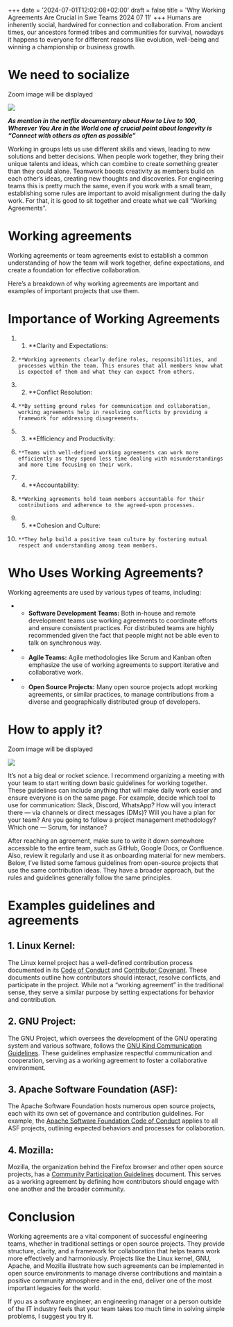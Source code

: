 +++
date = '2024-07-01T12:02:08+02:00'
draft = false
title = 'Why Working Agreements Are Crucial in Swe Teams 2024 07 11'
+++
Humans are inherently social, hardwired for connection and collaboration. From ancient times, our ancestors formed tribes and communities for survival, nowadays it happens to everyone for different reasons like evolution, well-being and winning a championship or business growth.

# We need to socialize

Zoom image will be displayed

![](https://miro.medium.com/v2/resize:fit:700/0*20sM0IMJsjM7jpHC.jpeg)

**_As mention in the netflix documentary about How to Live to 100, Wherever You Are in the World one of crucial point about longevity is “Connect with others as often as possible”_**

Working in groups lets us use different skills and views, leading to new solutions and better decisions. When people work together, they bring their unique talents and ideas, which can combine to create something greater than they could alone. Teamwork boosts creativity as members build on each other’s ideas, creating new thoughts and discoveries. For engineering teams this is pretty much the same, even if you work with a small team, establishing some rules are important to avoid misalignment during the daily work. For that, it is good to sit together and create what we call “Working Agreements”.

# Working agreements

Working agreements or team agreements exist to establish a common understanding of how the team will work together, define expectations, and create a foundation for effective collaboration.

Here’s a breakdown of why working agreements are important and examples of important projects that use them.

# Importance of Working Agreements

1. 1.  **Clarity and Expectations:  
1.     **Working agreements clearly define roles, responsibilities, and processes within the team. This ensures that all members know what is expected of them and what they can expect from others.
1. 2.  **Conflict Resolution:  
1.     **By setting ground rules for communication and collaboration, working agreements help in resolving conflicts by providing a framework for addressing disagreements.
1. 3.  **Efficiency and Productivity:  
1.     **Teams with well-defined working agreements can work more efficiently as they spend less time dealing with misunderstandings and more time focusing on their work.
1. 4.  **Accountability:  
1.     **Working agreements hold team members accountable for their contributions and adherence to the agreed-upon processes.
1. 5.  **Cohesion and Culture:  
1.     **They help build a positive team culture by fostering mutual respect and understanding among team members.

# Who Uses Working Agreements?

Working agreements are used by various types of teams, including:

* *   **Software Development Teams:** Both in-house and remote development teams use working agreements to coordinate efforts and ensure consistent practices. For distributed teams are highly recommended given the fact that people might not be able even to talk on synchronous way.
* *   **Agile Teams:** Agile methodologies like Scrum and Kanban often emphasize the use of working agreements to support iterative and collaborative work.
* *   **Open Source Projects:** Many open source projects adopt working agreements, or similar practices, to manage contributions from a diverse and geographically distributed group of developers.

# How to apply it?

Zoom image will be displayed

![](https://miro.medium.com/v2/resize:fit:700/0*mYyA1NazQtrejwSJ.jpeg)

It’s not a big deal or rocket science. I recommend organizing a meeting with your team to start writing down basic guidelines for working together. These guidelines can include anything that will make daily work easier and ensure everyone is on the same page. For example, decide which tool to use for communication: Slack, Discord, WhatsApp? How will you interact there — via channels or direct messages (DMs)? Will you have a plan for your team? Are you going to follow a project management methodology? Which one — Scrum, for instance?

After reaching an agreement, make sure to write it down somewhere accessible to the entire team, such as GitHub, Google Docs, or Confluence. Also, review it regularly and use it as onboarding material for new members. Below, I’ve listed some famous guidelines from open-source projects that use the same contribution ideas. They have a broader approach, but the rules and guidelines generally follow the same principles.

# Examples guidelines and agreements

## 1\. Linux Kernel:

The Linux kernel project has a well-defined contribution process documented in its [Code of Conduct](https://www.kernel.org/doc/html/latest/process/code-of-conduct.html) and [Contributor Covenant](https://www.kernel.org/doc/html/latest/process/contributing.html). These documents outline how contributors should interact, resolve conflicts, and participate in the project. While not a “working agreement” in the traditional sense, they serve a similar purpose by setting expectations for behavior and contribution.

## 2\. GNU Project:

The GNU Project, which oversees the development of the GNU operating system and various software, follows the [GNU Kind Communication Guidelines](https://www.gnu.org/philosophy/kind-communication.html). These guidelines emphasize respectful communication and cooperation, serving as a working agreement to foster a collaborative environment.

## 3\. Apache Software Foundation (ASF):

The Apache Software Foundation hosts numerous open source projects, each with its own set of governance and contribution guidelines. For example, the [Apache Software Foundation Code of Conduct](https://www.apache.org/foundation/policies/conduct.html) applies to all ASF projects, outlining expected behaviors and processes for collaboration.

## 4\. Mozilla:

Mozilla, the organization behind the Firefox browser and other open source projects, has a [Community Participation Guidelines](https://www.mozilla.org/en-US/about/governance/policies/participation/) document. This serves as a working agreement by defining how contributors should engage with one another and the broader community.

# Conclusion

Working agreements are a vital component of successful engineering teams, whether in traditional settings or open source projects. They provide structure, clarity, and a framework for collaboration that helps teams work more effectively and harmoniously. Projects like the Linux kernel, GNU, Apache, and Mozilla illustrate how such agreements can be implemented in open source environments to manage diverse contributions and maintain a positive community atmosphere and in the end, deliver one of the most important legacies for the world.

If you as a software engineer, an engineering manager or a person outside of the IT industry feels that your team takes too much time in solving simple problems, I suggest you try it.